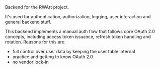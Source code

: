 Backend for the RWArt project.

It's used for authentication, authorization, logging, user interaction and general backend stuff.

This backend implements a manual auth flow that follows core OAuth 2.0 concepts, including access token issuance, refresh token handling and rotation.
Reasons for this are:
- full control over user data by keeping the user table internal
- practice and getting to know OAuth 2.0
- no vendor lock-in
